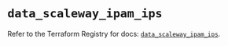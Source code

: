 # `data_scaleway_ipam_ips`

Refer to the Terraform Registry for docs: [`data_scaleway_ipam_ips`](https://registry.terraform.io/providers/scaleway/scaleway/2.42.1/docs/data-sources/ipam_ips).
